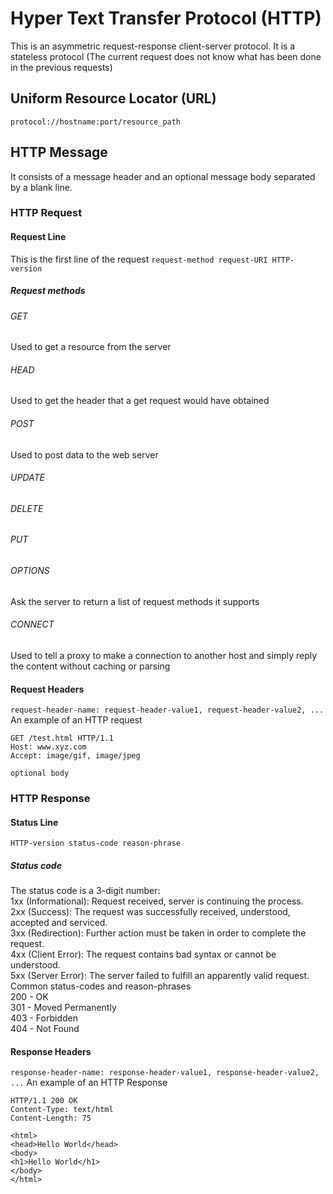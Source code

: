 # Hyper Text Transfer Protocol (HTTP)
This is an asymmetric request-response client-server protocol. It is a stateless protocol (The current request does not know what has been done in the previous requests)
## Uniform Resource Locator (URL)
```protocol://hostname:port/resource_path```
## HTTP Message
It consists of a message header and an optional message body separated by a blank line.  
### HTTP Request
#### Request Line
This is the first line of the request
```request-method request-URI HTTP-version```
##### Request methods
###### GET
Used to get a resource from the server
###### HEAD
Used to get the header that a get request would have obtained
###### POST
Used to post data to the web server
###### UPDATE
###### DELETE
###### PUT
###### OPTIONS
Ask the server to return a list of request methods it supports
###### CONNECT
Used to tell a proxy to make a connection to another host and simply reply the content without caching or parsing
#### Request Headers
```request-header-name: request-header-value1, request-header-value2, ...```  
An example of an HTTP request
```
GET /test.html HTTP/1.1
Host: www.xyz.com
Accept: image/gif, image/jpeg

optional body
```
### HTTP Response
#### Status Line
```HTTP-version status-code reason-phrase```
##### Status code
The status code is a 3-digit number:  
1xx (Informational): Request received, server is continuing the process.  
2xx (Success): The request was successfully received, understood, accepted and serviced.  
3xx (Redirection): Further action must be taken in order to complete the request.  
4xx (Client Error): The request contains bad syntax or cannot be understood.  
5xx (Server Error): The server failed to fulfill an apparently valid request.  
Common status-codes and reason-phrases  
200 - OK  
301 - Moved Permanently  
403 - Forbidden  
404 - Not Found  
#### Response Headers
```response-header-name: response-header-value1, response-header-value2, ...```
An example of an HTTP Response
```
HTTP/1.1 200 OK
Content-Type: text/html
Content-Length: 75

<html>
<head>Hello World</head>
<body>
<h1>Hello World</h1>
</body>
</html>
```
